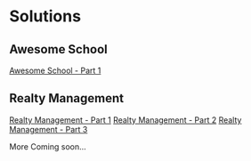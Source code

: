 # Solutions

## Awesome School

[Awesome School - Part 1](https://github.com/mebe-odoo/tco-eaa-general/tree/case_study_1/awesome_school)

## Realty Management

[Realty Management - Part 1](https://github.com/mebe-odoo/tco-realty/tree/part_1/realty_management)
[Realty Management - Part 2](https://github.com/mebe-odoo/tco-realty/tree/part_2/realty_management)
[Realty Management - Part 3](https://github.com/mebe-odoo/tco-realty/tree/part_3/realty_management)

More Coming soon...
